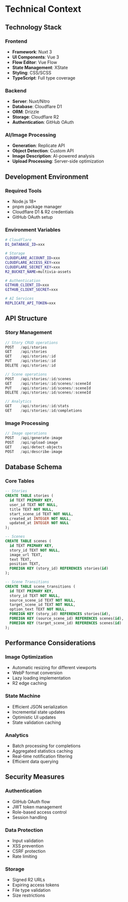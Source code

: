 # Technical Context

## Technology Stack

### Frontend
- **Framework**: Nuxt 3
- **UI Components**: Vue 3
- **Flow Editor**: Vue Flow
- **State Management**: XState
- **Styling**: CSS/SCSS
- **TypeScript**: Full type coverage

### Backend
- **Server**: Nuxt/Nitro
- **Database**: Cloudflare D1
- **ORM**: Drizzle
- **Storage**: Cloudflare R2
- **Authentication**: GitHub OAuth

### AI/Image Processing
- **Generation**: Replicate API
- **Object Detection**: Custom API
- **Image Description**: AI-powered analysis
- **Upload Processing**: Server-side optimization

## Development Environment

### Required Tools
- Node.js 18+
- pnpm package manager
- Cloudflare D1 & R2 credentials
- GitHub OAuth setup

### Environment Variables
```bash
# Cloudflare
D1_DATABASE_ID=xxx

# Storage
CLOUDFLARE_ACCOUNT_ID=xxx
CLOUDFLARE_ACCESS_KEY=xxx
CLOUDFLARE_SECRET_KEY=xxx
R2_BUCKET_NAME=multivia-assets

# Authentication
GITHUB_CLIENT_ID=xxx
GITHUB_CLIENT_SECRET=xxx

# AI Services
REPLICATE_API_TOKEN=xxx
```

## API Structure

### Story Management
```typescript
// Story CRUD operations
POST   /api/stories
GET    /api/stories
GET    /api/stories/:id
PUT    /api/stories/:id
DELETE /api/stories/:id

// Scene operations
POST   /api/stories/:id/scenes
GET    /api/stories/:id/scenes/:sceneId
PUT    /api/stories/:id/scenes/:sceneId
DELETE /api/stories/:id/scenes/:sceneId

// Analytics
GET    /api/stories/:id/stats
GET    /api/stories/:id/completions
```

### Image Processing
```typescript
// Image operations
POST   /api/generate-image
POST   /api/upload-image
GET    /api/detect-objects
POST   /api/describe-image
```

## Database Schema

### Core Tables
```sql
-- Stories
CREATE TABLE stories (
  id TEXT PRIMARY KEY,
  user_id TEXT NOT NULL,
  title TEXT NOT NULL,
  start_scene_id TEXT NOT NULL,
  created_at INTEGER NOT NULL,
  updated_at INTEGER NOT NULL
);

-- Scenes
CREATE TABLE scenes (
  id TEXT PRIMARY KEY,
  story_id TEXT NOT NULL,
  image_url TEXT,
  text TEXT,
  position TEXT,
  FOREIGN KEY (story_id) REFERENCES stories(id)
);

-- Scene Transitions
CREATE TABLE scene_transitions (
  id TEXT PRIMARY KEY,
  story_id TEXT NOT NULL,
  source_scene_id TEXT NOT NULL,
  target_scene_id TEXT NOT NULL,
  option_text TEXT NOT NULL,
  FOREIGN KEY (story_id) REFERENCES stories(id),
  FOREIGN KEY (source_scene_id) REFERENCES scenes(id),
  FOREIGN KEY (target_scene_id) REFERENCES scenes(id)
);
```

## Performance Considerations

### Image Optimization
- Automatic resizing for different viewports
- WebP format conversion
- Lazy loading implementation
- R2 edge caching

### State Machine
- Efficient JSON serialization
- Incremental state updates
- Optimistic UI updates
- State validation caching

### Analytics
- Batch processing for completions
- Aggregated statistics caching
- Real-time notification filtering
- Efficient data querying

## Security Measures

### Authentication
- GitHub OAuth flow
- JWT token management
- Role-based access control
- Session handling

### Data Protection
- Input validation
- XSS prevention
- CSRF protection
- Rate limiting

### Storage
- Signed R2 URLs
- Expiring access tokens
- File type validation
- Size restrictions
